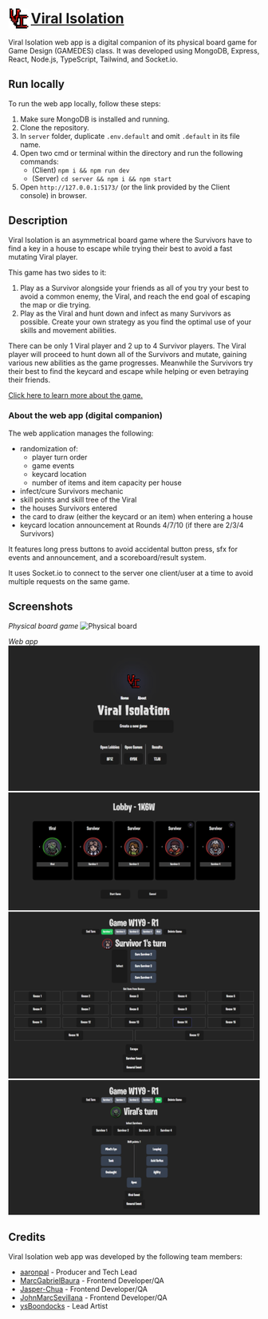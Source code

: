 # <div style="display: flex; gap: 5px; align-items: center;"><img src="./public/viral-isolation.svg" alt="logo" width="40" height="40"/> [Viral Isolation](http://viral-isolation.pages.dev)</div>

Viral Isolation web app is a digital companion of its physical board game for Game Design (GAMEDES) class. It was developed using MongoDB, Express, React, Node.js, TypeScript, Tailwind, and Socket.io.

## Run locally
To run the web app locally, follow these steps:

1. Make sure MongoDB is installed and running.
2. Clone the repository.
3. In `server` folder, duplicate `.env.default` and omit `.default` in its file name.
4. Open two cmd or terminal within the directory and run the following commands:
   - (Client) `npm i && npm run dev`
   - (Server) `cd server && npm i && npm start`
5. Open `http://127.0.0.1:5173/` (or the link provided by the Client console) in browser.

## Description

Viral Isolation is an asymmetrical board game where the Survivors have to find a key in a house to escape while trying their best to avoid a fast mutating Viral player.

This game has two sides to it:
1. Play as a Survivor alongside your friends as all of you try your best to avoid a common enemy, the Viral, and reach the end goal of escaping the map or die trying.
2. Play as the Viral and hunt down and infect as many Survivors as possible. Create your own strategy as you find the optimal use of your skills and movement abilities.

There can be only 1 Viral player and 2 up to 4 Survivor players. The Viral player will proceed to hunt down all of the Survivors and mutate, gaining various new abilities as the game progresses. Meanwhile the Survivors try their best to find the keycard and escape while helping or even betraying their friends.

[Click here to learn more about the game.](https://viral-isolation.pages.dev/about)

### About the web app (digital companion)

The web application manages the following:
-  randomization of:
   - player turn order
   - game events
   - keycard location
   - number of items and item capacity per house
- infect/cure Survivors mechanic
- skill points and skill tree of the Viral
- the houses Survivors entered
- the card to draw (either the keycard or an item) when entering a house
- keycard location announcement at Rounds 4/7/10 (if there are 2/3/4 Survivors)

It features long press buttons to avoid accidental button press, sfx for events and announcement, and a scoreboard/result system.

It uses Socket.io to connect to the server one client/user at a time to avoid multiple requests on the same game.

## Screenshots
*Physical board game*
![Physical board](./screenshots/board.png)

*Web app*
![Home](./screenshots/home.png)
![Lobby](./screenshots/lobby.png)
![Survivor turn](./screenshots/survivor-turn.png)
![Viral turn](./screenshots/viral-turn.png)

## Credits

Viral Isolation web app was developed by the following team members:

- [aaronpal](https://github.com/ubergonmx) - Producer and Tech Lead
- [MarcGabrielBaura](https://github.com/MarcGabrielBaura) - Frontend Developer/QA
- [Jasper-Chua](https://github.com/Jasper-Chua) - Frontend Developer/QA
- [JohnMarcSevillana](https://github.com/JohnMarcSevillana) - 
Frontend Developer/QA
- [ysBoondocks](https://github.com/ysBoondocks) - Lead Artist
